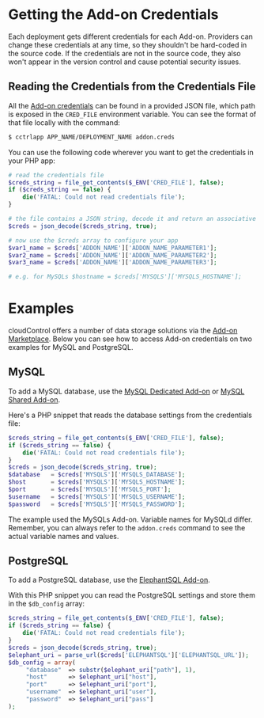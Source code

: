 # Getting the Add-on Credentials

Each deployment gets different credentials for each Add-on. Providers can
change these credentials at any time, so they shouldn't be hard-coded in the
source code. If the credentials are not in the source code, they also won't
appear in the version control and cause potential security issues.

## Reading the Credentials from the Credentials File

All the [Add-on credentials] can be found in a provided JSON file, which path
is exposed in the `CRED_FILE` environment variable. You can see the format of that file locally with the command:
~~~bash
$ cctrlapp APP_NAME/DEPLOYMENT_NAME addon.creds
~~~

You can use the following code wherever you want to get the credentials in your
PHP app:
~~~php
# read the credentials file
$creds_string = file_get_contents($_ENV['CRED_FILE'], false);
if ($creds_string == false) {
    die('FATAL: Could not read credentials file');
}

# the file contains a JSON string, decode it and return an associative array
$creds = json_decode($creds_string, true);

# now use the $creds array to configure your app
$var1_name = $creds['ADDON_NAME']['ADDON_NAME_PARAMETER1'];
$var2_name = $creds['ADDON_NAME']['ADDON_NAME_PARAMETER2'];
$var3_name = $creds['ADDON_NAME']['ADDON_NAME_PARAMETER3'];

# e.g. for MySQLs $hostname = $creds['MYSQLS']['MYSQLS_HOSTNAME'];
~~~

# Examples

cloudControl offers a number of data storage solutions via the [Add-on Marketplace].
Below you can see how to access Add-on credentials on two examples for MySQL and PostgreSQL.

## MySQL

To add a MySQL database, use the [MySQL Dedicated Add-on] or [MySQL Shared Add-on].

Here's a PHP snippet that reads the database settings from the credentials file:
~~~php
$creds_string = file_get_contents($_ENV['CRED_FILE'], false);
if ($creds_string == false) {
    die('FATAL: Could not read credentials file');
}
$creds = json_decode($creds_string, true);
$database 	= $creds['MYSQLS']['MYSQLS_DATABASE'];
$host     	= $creds['MYSQLS']['MYSQLS_HOSTNAME'];
$port     	= $creds['MYSQLS']['MYSQLS_PORT'];
$username   = $creds['MYSQLS']['MYSQLS_USERNAME'];
$password   = $creds['MYSQLS']['MYSQLS_PASSWORD'];
~~~

The example used the MySQLs Add-on. Variable names for MySQLd differ. Remember, you can always refer to the `addon.creds` command to see the actual variable names and values.

## PostgreSQL

To add a PostgreSQL database, use the [ElephantSQL Add-on].

With this PHP snippet you can read the PostgreSQL settings and store them in
the `$db_config` array:
~~~php
$creds_string = file_get_contents($_ENV['CRED_FILE'], false);
if ($creds_string == false) {
    die('FATAL: Could not read credentials file');
}
$creds = json_decode($creds_string, true);
$elephant_uri = parse_url($creds['ELEPHANTSQL']['ELEPHANTSQL_URL']);
$db_config = array(
     "database"  => substr($elephant_uri["path"], 1),
     "host"      => $elephant_uri["host"],
     "port"      => $elephant_uri["port"],
     "username"  => $elephant_uri["user"],
     "password"  => $elephant_uri["pass"]
);
~~~

[env-vars]: https://www.cloudcontrol.com/dev-center/platform%20documentation#environment-variables
[Add-on credentials]: https://www.cloudcontrol.com/dev-center/platform%20documentation#add-on-credentials
[Add-on Marketplace]: https://www.cloudcontrol.com/add-ons/
[MySQL Dedicated Add-on]: https://www.cloudcontrol.com/add-ons/mysqld
[MySQL Shared Add-on]: https://www.cloudcontrol.com/add-ons/mysqls
[ElephantSQL Add-on]: https://www.cloudcontrol.com/add-ons/elephantsql
